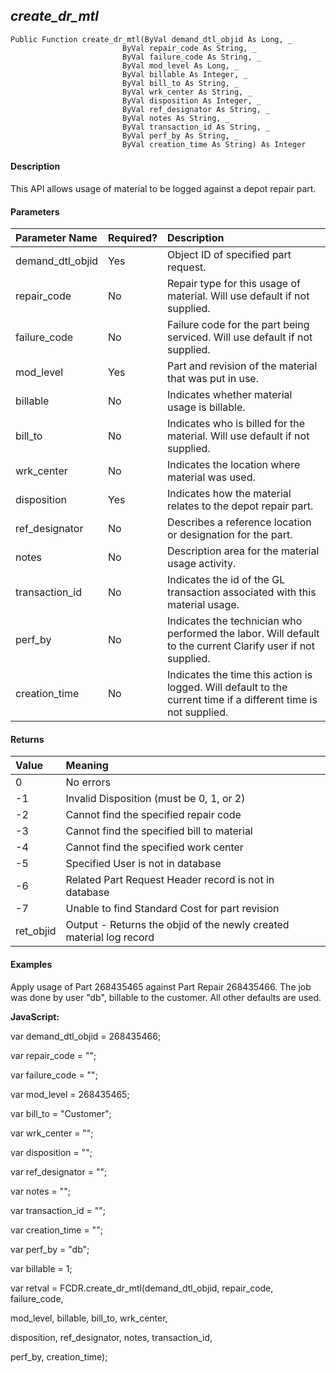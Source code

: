 _create_dr_mtl_
-----------------

```
Public Function create_dr_mtl(ByVal demand_dtl_objid As Long, _
                         ByVal repair_code As String, _
                         ByVal failure_code As String, _
                         ByVal mod_level As Long, _
                         ByVal billable As Integer, _
                         ByVal bill_to As String, _
                         ByVal wrk_center As String, _
                         ByVal disposition As Integer, _
                         ByVal ref_designator As String, _
                         ByVal notes As String, _
                         ByVal transaction_id As String, _
                         ByVal perf_by As String, _
                         ByVal creation_time As String) As Integer
```

#### Description

This API allows usage of material to be logged against a depot repair part.

#### Parameters

| Parameter Name | Required? | Description |
|:--- |:--- |:--- |
| demand_dtl_objid | Yes | Object ID of specified part request. |
| repair_code | No | Repair type for this usage of material. Will use default if not supplied. |
| failure_code | No | Failure code for the part being serviced. Will use default if not supplied. |
| mod_level | Yes | Part and revision of the material that was put in use. |
| billable | No | Indicates whether material usage is billable. |
| bill_to | No | Indicates who is billed for the material. Will use default if not supplied. |
| wrk_center | No | Indicates the location where material was used. |
| disposition | Yes | Indicates how the material relates to the depot repair part. |
| ref_designator | No | Describes a reference location or designation for the part. |
| notes | No | Description area for the material usage activity. |
| transaction_id | No | Indicates the id of the GL transaction associated with this material usage. |
| perf_by | No | Indicates the technician who performed the labor. Will default to the current Clarify user if not supplied. |
| creation_time | No | Indicates the time this action is logged. Will default to the current time if a different time is not supplied. |

#### Returns

| Value | Meaning |
|:--- |:--- |
| 0 | No errors |
| -1 | Invalid Disposition (must be 0, 1, or 2) |
| -2 | Cannot find the specified repair code |
| -3 | Cannot find the specified bill to material |
| -4 | Cannot find the specified work center |
| -5 | Specified User is not in database |
| -6 | Related Part Request Header record is not in database |
| -7 | Unable to find Standard Cost for part revision |
| ret_objid | Output - Returns the objid of the newly created material log record |

#### Examples

Apply usage of Part 268435465 against Part Repair 268435466. The job was done by user "db", billable to the customer. All other defaults are used.

**JavaScript:**

var demand_dtl_objid = 268435466;

var repair_code = "";

var failure_code = "";

var mod_level = 268435465;

var bill_to = "Customer";

var wrk_center = "";

var disposition = "";

var ref_designator = "";

var notes = "";

var transaction_id = "";

var creation_time = "";

var perf_by = "db";

var billable = 1;

var retval = FCDR.create_dr_mtl(demand_dtl_objid, repair_code, failure_code,

mod_level, billable, bill_to, wrk_center,

disposition, ref_designator, notes, transaction_id,

perf_by, creation_time);